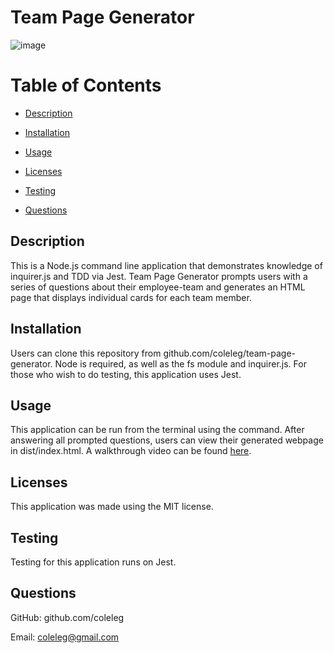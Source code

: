 # Team Page Generator

![image](https://user-images.githubusercontent.com/15861137/147799526-64d46c3d-74d1-463b-8029-3490160576f1.png)

 # Table of Contents
  * [Description](#description)
  
  * [Installation](#installation)
  
  * [Usage](#usage)
  
  * [Licenses](#licenses)
  
  * [Testing](#testing)
  
  * [Questions](#questions)

  ## Description
  This is a Node.js command line application that demonstrates knowledge of inquirer.js and TDD via Jest.  Team Page Generator prompts users with a series of questions about their employee-team and generates an HTML page that displays individual cards for each team member.
 
  ## Installation
  Users can clone this repository from github.com/coleleg/team-page-generator.  Node is required, as well as the fs module and inquirer.js.  For those who wish to do testing, this application uses Jest.
  
  ## Usage
  This application can be run from the terminal using the <node index> command.  After answering all prompted questions, users can view their generated webpage in    dist/index.html.  A walkthrough video can be found [here](https://drive.google.com/file/d/1qlB_rOKy05aTOW_Cvtm2hhgPLZRllKVA/view).
  
  ## Licenses
  This application was made using the MIT license.

  ## Testing
  Testing for this application runs on Jest.
  
  ## Questions
  GitHub: github.com/coleleg
 
  Email: coleleg@gmail.com
 
 

